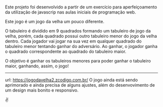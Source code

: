 Este projeto foi desenvolvido a partir de um exercício para aperfeiçoamento da utilização de javascrip nas aulas iniciais de programação web.

Este jogo é um jogo da velha um pouco diferente.

O tabuleiro é dividido em 9 quadrados formando um tabuleiro de jogo da velha, porém, cada quadrado possui outro tabuleiro menor do jogo da velha dentro.
Cada jogador vai jogar na sua vez em qualquer quadrado do tabuleiro menor tentando ganhar do adversário.
Ao ganhar, o jogador ganha o quadrado correspondente ao quadrado do tabuleiro maior.

O objetivo é ganhar os tabuleiros menores para poder ganhar o tabuleiro maior, ganhando, assim, o jogo!


_______________________________________________________________________________
url: https://jogodavelha2.zcodigo.com.br/
O jogo ainda está sendo aprimorado e ainda precisa de alguns ajustes, além do desenvovimento de um design mais bonito e responsivo.

✌
